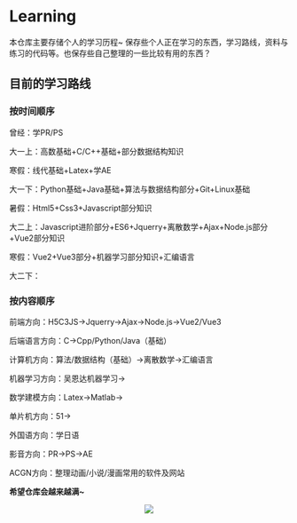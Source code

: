 # Learning
本仓库主要存储个人的学习历程~ 保存些个人正在学习的东西，学习路线，资料与练习的代码等。也保存些自己整理的一些比较有用的东西？


## 目前的学习路线

### 按时间顺序

曾经：学PR/PS

大一上：高数基础+C/C++基础+部分数据结构知识

寒假：线代基础+Latex+学AE

大一下：Python基础+Java基础+算法与数据结构部分+Git+Linux基础

暑假：Html5+Css3+Javascript部分知识

大二上：Javascript进阶部分+ES6+Jquerry+离散数学+Ajax+Node.js部分+Vue2部分知识

寒假：Vue2+Vue3部分+机器学习部分知识+汇编语言

大二下：

### 按内容顺序

前端方向：H5C3JS->Jquerry->Ajax->Node.js->Vue2/Vue3

后端语言方向：C->Cpp/Python/Java（基础）

计算机方向：算法/数据结构（基础）->离散数学->汇编语言

机器学习方向：吴恩达机器学习->

数学建模方向：Latex->Matlab->

单片机方向：51->

外国语方向：学日语

影音方向：PR->PS->AE

ACGN方向：整理动画/小说/漫画常用的软件及网站

**希望仓库会越来越满~**
<div style="text-align:center"><img src="https://i.ibb.co/85tTvLM/g3cbzs.jpg" /></div>

